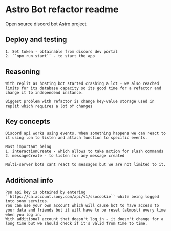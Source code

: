 # Astro Bot refactor readme

Open source discord bot Astro project 

## Deploy and testing
    1. Set token - obtainable from discord dev portal
    2. ``npm run start`` - to start the app
    

## Reasoning
    With replit as hosting bot started crashing a lot - we also reached limits for its database capacity so its good time for a refactor and change it to independend instance.

    Biggest problem with refactor is change key-value storage used in replit which requires a lot of changes

## Key concepts

    Discord api works using events. When something happens we can react to it using .on to listen and attach function to specific events.

    Most important being 
    1. interactionCreate - which allows to take action for slash commands
    2. messageCreate - to listen for any message created

    Multi-server bots cant react to messages but we are not limited to it.

## Additional info

    Psn api key is obtained by entering ``https://ca.account.sony.com/api/v1/ssocookie`` while being logged into sony services.
    You can use your own account which will cause bot to have access to your data and friends but it will have to be reset (almost) every time when you log in.
    With additional account that doesn't log in - it doesn't change for a long time but we should check if it's valid from time to time.


